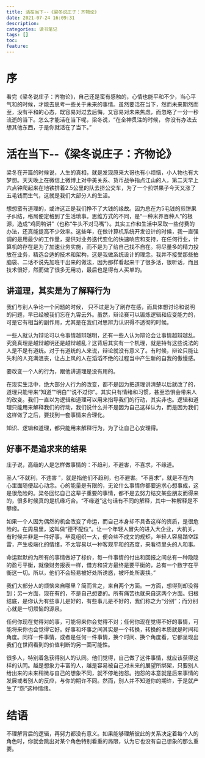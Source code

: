 ```yaml
---
title: 活在当下--《梁冬说庄子：齐物论》
date: 2021-07-24 16:09:31
description: 
categories: 读书笔记
tags: [] 
toc: 
feature: 
---
```


# 序
看完《梁冬说庄子：齐物论》，自己还是蛮有感触的，心情也能平和不少，当心平气和的时候，才能去思考一些关于未来的事情。虽然要活在当下，然而未来期然而至，没有平和的心态，既容易对过去后悔，又容易对未来焦虑，而忽略了一分一秒流逝的当下。怎么才能活在当下呢，梁冬说，“在全神贯注的时候， 你没有办法去想其他东西，于是你就活在了当下。”

<!-- more -->

# 活在当下--《梁冬说庄子：齐物论》

梁冬在开篇的时候说，人生的真相，就是发现原来大哥也有小烦恼，小人物也有大梦想。天天晚上在微信上微博上对中美关系、货币战争指点江山的人，第二天早上六点钟爬起来在地铁排着2.5公里的队去挤公交车，为了一个煎饼果子今天又涨了五毛钱而生气，这就是我们大部分人的生活。

想想蛮有道理的，或许这正是我们挣不了大钱的缘故。因为总在为5毛钱的煎饼果子纠结，格局便定格到了生活琐事。思维方式的不同，是“一种米养百种人”的根源，造成“鸡同鸭讲”（也称“牛头不对马嘴”）。其实工作和生活中采取一些付费的办法，还真能提高不少效率。这些年，在做计算机系统开发设计的时候，我一直强调的是用最少的工作量，提供对业务迭代变化的快速响应和支持，在任何行业，计算机的存在是为了加速业务实施，而不是为了给自己找不自在。将尽量多的精力投放在业务，精选合适的技术和架构，这是我做系统设计的理念。我并不接受那些拍脑袋、二话不说先加班干出来的做法，因为那样看起来干了很多活，很听话，而且技术很好，然而做了很多无用功，最后也是得有人买单的。

## 讲道理，其实是为了解释行为

我们与别人争论一个问题的时候， 只不过是为了刷存在感，而具体想讨论和说明的问题，早已经被我们忘在九霄云外。虽然，辩论赛可以锻炼逻辑和应变能力的，可是它有相当的副作用，尤其是在我们对思辨力认识得不透彻的时候。

一些人就认为辩论可以令事情越辩越明，还有一些人认为辩论会让事情越辩越乱。究竟真理是越辩越明还是越辩越乱？这背后其实有一个机理，就是持有这些说法的人是不是有道统。对于有道统的人来说，辩论就没有意义了。有时候，辩论只能让失利的人充满沮丧，让占上风的人在滔滔不绝的过程当中产生新的自我的傲慢感。

要改变一个人的行为，跟他讲道理是没有用的。

在现实生活中，绝大部分人行为的改变，都不是因为把道理讲清楚以后就改了的，道理只能带来“知道”“明白”“说不过你”。其实只有情绪和习惯，甚至恐惧会带来人的改变。我们一直以为逻辑和道理可以用来指导我们的行动，其实非也。逻辑和道理只能用来解释我们的行动，我们说什么并不是因为自己这样认为，而是因为我们这样做了之后，要找到一套事情来合理化。

知识、逻辑和道理，都只能用来解释行为，为了让自己心安理得。

## 好事不是追求来的结果

庄子说，高级的人是怎样做事情的：不趋利，不避害，不喜求，不缘道。

圣人“不就利，不违害 ”，就是指他们不趋利，也不避害。“不喜求”，就是不在内心里面随便起心动念。心的能量是有限的，无论什么事情你都要追求心想事成，这是很危险的。梁冬回忆自己这辈子重要的事情，都不是去努力结交某些朋友而得来的，很多时候真的是机缘巧合。“不缘道”这句话有不同的解释，其中一种解释是不攀缘。

如果一个人因为偶然的机会改变了命运，而自己本身却不具备这样的资质，是很危险的。在周易里，这叫做“德不配位”。让一个年轻人冒失的进入大企业，大机关，有时候并非是一件好事。毕竟组织一大，便会些不成文的规矩，年轻人容易踏空踩雷，产生极端化的情绪，不太容易以一种客观平和的态度，来看待里头的人和事。

命运默默的为所有的事情做好了标价，每一件事情的付出和回报之间总有一种隐隐的盈亏平衡，就像财务报表一样，借方和贷方最终是要平衡的，总有一个数字在平衡这一切。所以，他们不会轻易被好处所诱惑，被坏处所裹挟。”

我们大部分人的烦恼来自哪里？简而言之，来自两个方面。一方面，想得到却没得到；另一方面，现在有的，不是自己想要的。所有痛苦也就来自这两个方面。归根结底，是你认为有些事儿是好的，有些事儿是不好的，我们称之为“分别”；而分别心就是一切烦恼的源泉。

任何你现在觉得对的事，可能将来你会觉得不对；任何你现在觉得不好的事情，可能将来你也会觉得它好。好事和坏事之间其实是一个转换，转换的本质就是时间和角度。同样一件事情，或者是任何一件事情，换个时间、换个角度看，它都呈现出我们在世间看到的价值判断的另一面可能性。

很多人，特别着急获得别人的认同。他们觉得，自己做了这件事情，就应该获得这样的认同。越是想象力丰富的人，越是容易被自己对未来的展望所绑架，只要别人给出来的未来稍微与自己的想象不同，就不停地抱怨。抱怨的本意就是后来事情的发展或者别人的反应，与你的期许不同。然而，别人并不知道你的期许，于是就产生了“怨”这种情绪。

# 结语

不理解背后的逻辑，再努力都没有意义。如果能够理解彼此的关系决定着每个人的角色时，你就会跳出对某个角色特别看重的局限，认为它也没有自己想象的那么重要。

